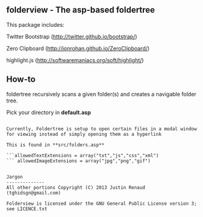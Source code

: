 folderview - The asp-based foldertree
--------------
This package includes:

Twitter Bootstrap (http://twitter.github.io/bootstrap/)

Zero Clipboard (http://jonrohan.github.io/ZeroClipboard/)

highlight.js (http://softwaremaniacs.org/soft/highlight/)

How-to
--------------
foldertree recursively scans a given folder(s) and creates a navigable folder tree.

Pick your directory in **default.asp**

  ```ListFolderContents(Server.MapPath("your/directory/here"))

Currently, Foldertree is setup to open certain files in a modal window for viewing instead of simply opening them as a hyperlink

This is found in **src/folders.asp**

  ```allowedTextExtensions = array("txt","js","css","xml")
 ``` allowedImageExtensions = array("jpg","png","gif")
  

Jargon
--------------
All other portions Copyright (C) 2013 Justin Renaud (tghidsgn@gmail.com)

Folderview is licensed under the GNU General Public License version 3; see LICENCE.txt
